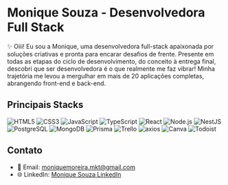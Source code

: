 # Monique Souza - Desenvolvedora Full Stack

✨ Oiii! Eu sou a Monique, uma desenvolvedora full-stack apaixonada por soluções criativas e pronta para encarar desafios de frente. Presente em todas as etapas do ciclo de desenvolvimento, do conceito à entrega final, descobri que ser desenvolvedora é o que realmente me faz vibrar! Minha trajetória me levou a mergulhar em mais de 20 aplicações completas, abrangendo front-end e back-end. 

## Principais Stacks
![HTML5](https://img.shields.io/badge/HTML5-E34F26?style=for-the-badge&logo=html5&logoColor=white)
![CSS3](https://img.shields.io/badge/CSS3-1572B6?style=for-the-badge&logo=css3&logoColor=white)
![JavaScript](https://img.shields.io/badge/JavaScript-323330?style=for-the-badge&logo=javascript&logoColor=F7DF1E)
![TypeScript](https://img.shields.io/badge/TypeScript-007ACC?style=for-the-badge&logo=typescript&logoColor=white)
![React](https://img.shields.io/badge/React-20232A?style=for-the-badge&logo=react&logoColor=61DAFB)
![Node.js](https://img.shields.io/badge/Node%20js-339933?style=for-the-badge&logo=nodedotjs&logoColor=white)
![NestJS](https://img.shields.io/badge/nestjs-E0234E?style=for-the-badge&logo=nestjs&logoColor=white)
![PostgreSQL](https://img.shields.io/badge/PostgreSQL-316192?style=for-the-badge&logo=postgresql&logoColor=white)
![MongoDB](https://img.shields.io/badge/MongoDB-4EA94B?style=for-the-badge&logo=mongodb&logoColor=white)
![Prisma](https://img.shields.io/badge/Prisma-3982CE?style=for-the-badge&logo=Prisma&logoColor=white)
![Trello](https://img.shields.io/badge/Trello-0052CC?style=for-the-badge&logo=trello&logoColor=white)
![axios](https://img.shields.io/badge/axios-671ddf?&style=for-the-badge&logo=axios&logoColor=white)
![Canva](https://img.shields.io/badge/Canva-%2300C4CC.svg?&style=for-the-badge&logo=Canva&logoColor=white)
![Todoist](https://img.shields.io/badge/Todoist-E44332?style=for-the-badge&logo=todoist&logoColor=white)

## Contato
- 📧 Email: moniquemoreira.mkt@gmail.com
- 🌐 LinkedIn: [Monique Souza LinkedIn](https://www.linkedin.com/in/monique-moreira-souza/)




<!--
**MoniqueMSouza/MoniqueMSouza** is a ✨ _special_ ✨ repository because its `README.md` (this file) appears on your GitHub profile.

Here are some ideas to get you started:

- 🔭 I’m currently working on ...
- 🌱 I’m currently learning ...
- 👯 I’m looking to collaborate on ...
- 🤔 I’m looking for help with ...
- 💬 Ask me about ...
- 📫 How to reach me: ...
- 😄 Pronouns: ...
- ⚡ Fun fact: ...
-->
